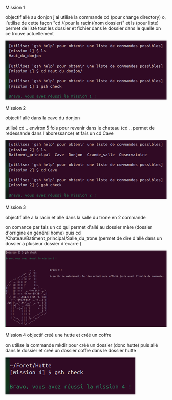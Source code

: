 Mission 1

objectif allé au donjon
j'ai utilisé la commande cd (pour change directory) o, l'utilise de cette façon "cd /(pour la racin)(nom dossier)"
et ls (pour liste) permet de listé tout les dossier et fichier dans le dossier dans le quelle on ce trouve actuellement

![mission 1 complet](https://github.com/poketoto45/eval_linux/blob/main/image/mission1.png)


Mission 2 

objectif allé dans la cave du donjon

utilisé cd .. environ 5 fois pour revenir dans le chateau (cd .. permet de redessande dans l'aboressance) et fais un cd Cave

![mission 2 complet](https://github.com/poketoto45/eval_linux/blob/main/image/mission2.png)


Mission 3

objectif allé a la racin et allé dans la salle du trone en 2 commande

on comance par fais un cd qui permet d'allé au dossier mère (dossier d'orrigine en général home) puis cd /Chateau/Batiment_principal/Salle_du_trone (permet de dire d'allé dans un dossier a plusieur dossier d'ecarre )

![mission 3 complet](https://github.com/poketoto45/eval_linux/blob/main/image/mission3.png)

Mission 4
objectif créé une hutte et créé un coffre 

on utilise la commande mkdir pour créé un dossier (donc hutte) puis allé dans le dossier et créé un dossier coffre dans le dossier hutte

![mission 4 complet](https://github.com/poketoto45/eval_linux/blob/main/image/mission4.png)